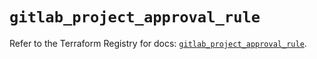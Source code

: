 # `gitlab_project_approval_rule`

Refer to the Terraform Registry for docs: [`gitlab_project_approval_rule`](https://registry.terraform.io/providers/gitlabhq/gitlab/18.1.0/docs/resources/project_approval_rule).
